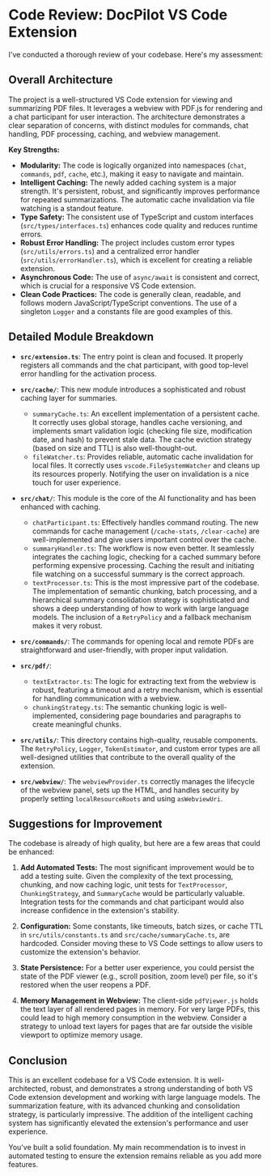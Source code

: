 # Code Review: DocPilot VS Code Extension

I've conducted a thorough review of your codebase. Here's my assessment:

## Overall Architecture

The project is a well-structured VS Code extension for viewing and summarizing PDF files. It leverages a webview with PDF.js for rendering and a chat participant for user interaction. The architecture demonstrates a clear separation of concerns, with distinct modules for commands, chat handling, PDF processing, caching, and webview management.

**Key Strengths:**

* **Modularity:** The code is logically organized into namespaces (`chat`, `commands`, `pdf`, `cache`, etc.), making it easy to navigate and maintain.
* **Intelligent Caching:** The newly added caching system is a major strength. It's persistent, robust, and significantly improves performance for repeated summarizations. The automatic cache invalidation via file watching is a standout feature.
* **Type Safety:** The consistent use of TypeScript and custom interfaces (`src/types/interfaces.ts`) enhances code quality and reduces runtime errors.
* **Robust Error Handling:** The project includes custom error types (`src/utils/errors.ts`) and a centralized error handler (`src/utils/errorHandler.ts`), which is excellent for creating a reliable extension.
* **Asynchronous Code:** The use of `async/await` is consistent and correct, which is crucial for a responsive VS Code extension.
* **Clean Code Practices:** The code is generally clean, readable, and follows modern JavaScript/TypeScript conventions. The use of a singleton `Logger` and a constants file are good examples of this.

## Detailed Module Breakdown

* **`src/extension.ts`**: The entry point is clean and focused. It properly registers all commands and the chat participant, with good top-level error handling for the activation process.

* **`src/cache/`**: This new module introduces a sophisticated and robust caching layer for summaries.
  * `summaryCache.ts`: An excellent implementation of a persistent cache. It correctly uses global storage, handles cache versioning, and implements smart validation logic (checking file size, modification date, and hash) to prevent stale data. The cache eviction strategy (based on size and TTL) is also well-thought-out.
  * `fileWatcher.ts`: Provides reliable, automatic cache invalidation for local files. It correctly uses `vscode.FileSystemWatcher` and cleans up its resources properly. Notifying the user on invalidation is a nice touch for user experience.

* **`src/chat/`**: This module is the core of the AI functionality and has been enhanced with caching.
  * `chatParticipant.ts`: Effectively handles command routing. The new commands for cache management (`/cache-stats`, `/clear-cache`) are well-implemented and give users important control over the cache.
  * `summaryHandler.ts`: The workflow is now even better. It seamlessly integrates the caching logic, checking for a cached summary before performing expensive processing. Caching the result and initiating file watching on a successful summary is the correct approach.
  * `textProcessor.ts`: This is the most impressive part of the codebase. The implementation of semantic chunking, batch processing, and a hierarchical summary consolidation strategy is sophisticated and shows a deep understanding of how to work with large language models. The inclusion of a `RetryPolicy` and a fallback mechanism makes it very robust.

* **`src/commands/`**: The commands for opening local and remote PDFs are straightforward and user-friendly, with proper input validation.

* **`src/pdf/`**:
  * `textExtractor.ts`: The logic for extracting text from the webview is robust, featuring a timeout and a retry mechanism, which is essential for handling communication with a webview.
  * `chunkingStrategy.ts`: The semantic chunking logic is well-implemented, considering page boundaries and paragraphs to create meaningful chunks.

* **`src/utils/`**: This directory contains high-quality, reusable components. The `RetryPolicy`, `Logger`, `TokenEstimator`, and custom error types are all well-designed utilities that contribute to the overall quality of the extension.

* **`src/webview/`**: The `webviewProvider.ts` correctly manages the lifecycle of the webview panel, sets up the HTML, and handles security by properly setting `localResourceRoots` and using `asWebviewUri`.

## Suggestions for Improvement

The codebase is already of high quality, but here are a few areas that could be enhanced:

1. **Add Automated Tests:** The most significant improvement would be to add a testing suite. Given the complexity of the text processing, chunking, and now caching logic, unit tests for `TextProcessor`, `ChunkingStrategy`, and `SummaryCache` would be particularly valuable. Integration tests for the commands and chat participant would also increase confidence in the extension's stability.

2. **Configuration:** Some constants, like timeouts, batch sizes, or cache TTL in `src/utils/constants.ts` and `src/cache/summaryCache.ts`, are hardcoded. Consider moving these to VS Code settings to allow users to customize the extension's behavior.

3. **State Persistence:** For a better user experience, you could persist the state of the PDF viewer (e.g., scroll position, zoom level) per file, so it's restored when the user reopens a PDF.

4. **Memory Management in Webview:** The client-side `pdfViewer.js` holds the text layer of all rendered pages in memory. For very large PDFs, this could lead to high memory consumption in the webview. Consider a strategy to unload text layers for pages that are far outside the visible viewport to optimize memory usage.

## Conclusion

This is an excellent codebase for a VS Code extension. It is well-architected, robust, and demonstrates a strong understanding of both VS Code extension development and working with large language models. The summarization feature, with its advanced chunking and consolidation strategy, is particularly impressive. The addition of the intelligent caching system has significantly elevated the extension's performance and user experience.

You've built a solid foundation. My main recommendation is to invest in automated testing to ensure the extension remains reliable as you add more features.
